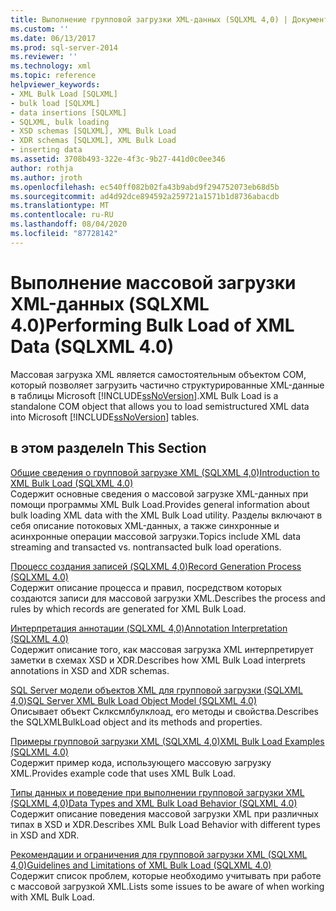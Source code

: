 ```yaml
---
title: Выполнение групповой загрузки XML-данных (SQLXML 4,0) | Документация Майкрософт
ms.custom: ''
ms.date: 06/13/2017
ms.prod: sql-server-2014
ms.reviewer: ''
ms.technology: xml
ms.topic: reference
helpviewer_keywords:
- XML Bulk Load [SQLXML]
- bulk load [SQLXML]
- data insertions [SQLXML]
- SQLXML, bulk loading
- XSD schemas [SQLXML], XML Bulk Load
- XDR schemas [SQLXML], XML Bulk Load
- inserting data
ms.assetid: 3708b493-322e-4f3c-9b27-441d0c0ee346
author: rothja
ms.author: jroth
ms.openlocfilehash: ec540ff082b02fa43b9abd9f294752073eb68d5b
ms.sourcegitcommit: ad4d92dce894592a259721a1571b1d8736abacdb
ms.translationtype: MT
ms.contentlocale: ru-RU
ms.lasthandoff: 08/04/2020
ms.locfileid: "87728142"
---
```

# <a name="performing-bulk-load-of-xml-data-sqlxml-40"></a><span data-ttu-id="4ce45-102">Выполнение массовой загрузки XML-данных (SQLXML 4.0)</span><span class="sxs-lookup"><span data-stu-id="4ce45-102">Performing Bulk Load of XML Data (SQLXML 4.0)</span></span>
  <span data-ttu-id="4ce45-103">Массовая загрузка XML является самостоятельным объектом COM, который позволяет загрузить частично структурированные XML-данные в таблицы Microsoft [!INCLUDE[ssNoVersion](../../../includes/ssnoversion-md.md)].</span><span class="sxs-lookup"><span data-stu-id="4ce45-103">XML Bulk Load is a standalone COM object that allows you to load semistructured XML data into Microsoft [!INCLUDE[ssNoVersion](../../../includes/ssnoversion-md.md)] tables.</span></span>  
  
## <a name="in-this-section"></a><span data-ttu-id="4ce45-104">в этом разделе</span><span class="sxs-lookup"><span data-stu-id="4ce45-104">In This Section</span></span>  
 [<span data-ttu-id="4ce45-105">Общие сведения о групповой загрузке XML &#40;SQLXML 4,0&#41;</span><span class="sxs-lookup"><span data-stu-id="4ce45-105">Introduction to XML Bulk Load &#40;SQLXML 4.0&#41;</span></span>](introduction-to-xml-bulk-load-sqlxml-4-0.md)  
 <span data-ttu-id="4ce45-106">Содержит основные сведения о массовой загрузке XML-данных при помощи программы XML Bulk Load.</span><span class="sxs-lookup"><span data-stu-id="4ce45-106">Provides general information about bulk loading XML data with the XML Bulk Load utility.</span></span> <span data-ttu-id="4ce45-107">Разделы включают в себя описание потоковых XML-данных, а также синхронные и асинхронные операции массовой загрузки.</span><span class="sxs-lookup"><span data-stu-id="4ce45-107">Topics include XML data streaming and transacted vs. nontransacted bulk load operations.</span></span>  
  
 [<span data-ttu-id="4ce45-108">Процесс создания записей &#40;SQLXML 4,0&#41;</span><span class="sxs-lookup"><span data-stu-id="4ce45-108">Record Generation Process &#40;SQLXML 4.0&#41;</span></span>](record-generation-process-sqlxml-4-0.md)  
 <span data-ttu-id="4ce45-109">Содержит описание процесса и правил, посредством которых создаются записи для массовой загрузки XML.</span><span class="sxs-lookup"><span data-stu-id="4ce45-109">Describes the process and rules by which records are generated for XML Bulk Load.</span></span>  
  
 [<span data-ttu-id="4ce45-110">Интерпретация аннотации &#40;SQLXML 4,0&#41;</span><span class="sxs-lookup"><span data-stu-id="4ce45-110">Annotation Interpretation &#40;SQLXML 4.0&#41;</span></span>](annotation-interpretation-sqlxml-4-0.md)  
 <span data-ttu-id="4ce45-111">Содержит описание того, как массовая загрузка XML интерпретирует заметки в схемах XSD и XDR.</span><span class="sxs-lookup"><span data-stu-id="4ce45-111">Describes how XML Bulk Load interprets annotations in XSD and XDR schemas.</span></span>  
  
 [<span data-ttu-id="4ce45-112">SQL Server модели объектов XML для групповой загрузки &#40;SQLXML 4,0&#41;</span><span class="sxs-lookup"><span data-stu-id="4ce45-112">SQL Server XML Bulk Load Object Model &#40;SQLXML 4.0&#41;</span></span>](sql-server-xml-bulk-load-object-model-sqlxml-4-0.md)  
 <span data-ttu-id="4ce45-113">Описывает объект Склксмлбулклоад, его методы и свойства.</span><span class="sxs-lookup"><span data-stu-id="4ce45-113">Describes the SQLXMLBulkLoad object and its methods and properties.</span></span>  
  
 [<span data-ttu-id="4ce45-114">Примеры групповой загрузки XML &#40;SQLXML 4,0&#41;</span><span class="sxs-lookup"><span data-stu-id="4ce45-114">XML Bulk Load Examples &#40;SQLXML 4.0&#41;</span></span>](xml-bulk-load-examples-sqlxml-4-0.md)  
 <span data-ttu-id="4ce45-115">Содержит пример кода, использующего массовую загрузку XML.</span><span class="sxs-lookup"><span data-stu-id="4ce45-115">Provides example code that uses XML Bulk Load.</span></span>  
  
 [<span data-ttu-id="4ce45-116">Типы данных и поведение при выполнении групповой загрузки XML &#40;SQLXML 4,0&#41;</span><span class="sxs-lookup"><span data-stu-id="4ce45-116">Data Types and XML Bulk Load Behavior &#40;SQLXML 4.0&#41;</span></span>](data-types-and-xml-bulk-load-behavior-sqlxml-4-0.md)  
 <span data-ttu-id="4ce45-117">Содержит описание поведения массовой загрузки XML при различных типах в XSD и XDR.</span><span class="sxs-lookup"><span data-stu-id="4ce45-117">Describes XML Bulk Load Behavior with different types in XSD and XDR.</span></span>  
  
 [<span data-ttu-id="4ce45-118">Рекомендации и ограничения для групповой загрузки XML &#40;SQLXML 4,0&#41;</span><span class="sxs-lookup"><span data-stu-id="4ce45-118">Guidelines and Limitations of XML Bulk Load &#40;SQLXML 4.0&#41;</span></span>](guidelines-and-limitations-of-xml-bulk-load-sqlxml-4-0.md)  
 <span data-ttu-id="4ce45-119">Содержит список проблем, которые необходимо учитывать при работе с массовой загрузкой XML.</span><span class="sxs-lookup"><span data-stu-id="4ce45-119">Lists some issues to be aware of when working with XML Bulk Load.</span></span>  
  
  
